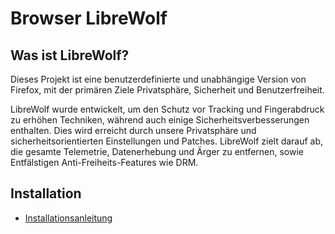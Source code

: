 # Browser LibreWolf

## Was ist LibreWolf?

Dieses Projekt ist eine benutzerdefinierte und unabhängige Version von Firefox, mit der primären Ziele Privatsphäre, Sicherheit und Benutzerfreiheit.

LibreWolf wurde entwickelt, um den Schutz vor Tracking und Fingerabdruck zu erhöhen Techniken, während auch einige Sicherheitsverbesserungen enthalten. Dies wird erreicht durch unsere Privatsphäre und sicherheitsorientierten Einstellungen und Patches. LibreWolf zielt darauf ab, die gesamte Telemetrie, Datenerhebung und Ärger zu entfernen, sowie Entfälstigen Anti-Freiheits-Features wie DRM.

## Installation

+ [Installationsanleitung](https://librewolf.net/installation/)
